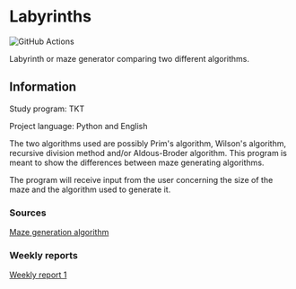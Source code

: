 # Labyrinths
![GitHub Actions](https://github.com/Siihi/Labyrinths_tira//workflows/CI/badge.svg)

Labyrinth or maze generator comparing two different algorithms.

## Information
Study program: TKT

Project language: Python and English

The two algorithms used are possibly Prim's algorithm, Wilson's algorithm, recursive division method and/or Aldous-Broder algorithm.
This program is meant to show the differences between maze generating algorithms.

The program will receive input from the user concerning the size of the maze and the algorithm used to generate it.

### Sources

[Maze generation algorithm](https://en.wikipedia.org/wiki/Maze_generation_algorithm)

### Weekly reports

[Weekly report 1](https://github.com/Siihi/Labyrinths_tira/blob/main/documentation/weekly_report_1.md)
